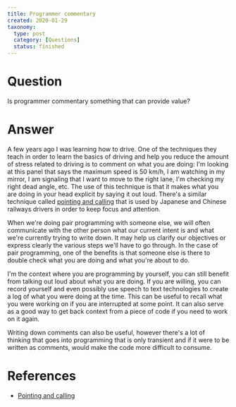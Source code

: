 ```yaml
---
title: Programmer commentary
created: 2020-01-29
taxonomy:
  type: post
  category: [Questions]
  status: finished
---
```


# Question
Is programmer commentary something that can provide value?

# Answer
A few years ago I was learning how to drive. One of the techniques they teach in order to learn the basics of driving and help you reduce the amount of stress related to driving is to comment on what you are doing: I'm looking at this panel that says the maximum speed is 50 km/h, I am watching in my mirror, I am signaling that I want to move to the right lane, I'm checking my right dead angle, etc. The use of this technique is that it makes what you are doing in your head explicit by saying it out loud. There's a similar technique called [pointing and calling](https://en.wikipedia.org/wiki/Pointing_and_calling) that is used by Japanese and Chinese railways drivers in order to keep focus and attention.

When we're doing pair programming with someone else, we will often communicate with the other person what our current intent is and what we're currently trying to write down. It may help us clarify our objectives or express clearly the various steps we'll have to go through. In the case of pair programming, one of the benefits is that someone else is there to double check what you are doing and what you're about to do.

I'm the context where you are programming by yourself, you can still benefit from talking out loud about what you are doing. If you are willing, you can record yourself and even possibly use speech to text technologies to create a log of what you were doing at the time. This can be useful to recall what you were working on if you are interrupted at some point. It can also serve as a good way to get back context from a piece of code if you need to work on it again.

Writing down comments can also be useful, however there's a lot of thinking that goes into programming that is only transient and if it were to be written as comments, would make the code more difficult to consume.

# References
* [Pointing and calling](https://en.wikipedia.org/wiki/Pointing_and_calling)
